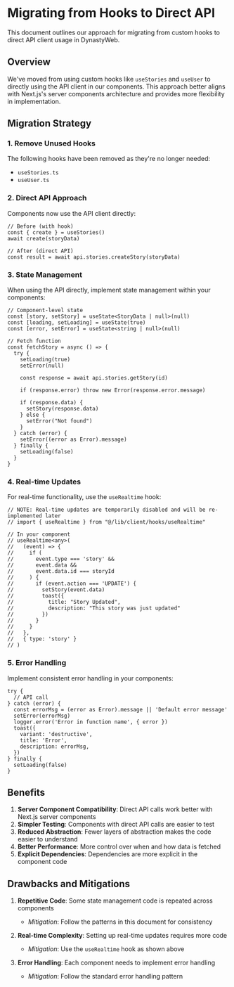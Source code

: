 # Migrating from Hooks to Direct API

This document outlines our approach for migrating from custom hooks to direct API client usage in DynastyWeb.

## Overview

We've moved from using custom hooks like `useStories` and `useUser` to directly using the API client in our components. This approach better aligns with Next.js's server components architecture and provides more flexibility in implementation.

## Migration Strategy

### 1. Remove Unused Hooks

The following hooks have been removed as they're no longer needed:
- `useStories.ts`
- `useUser.ts`

### 2. Direct API Approach

Components now use the API client directly:

```tsx
// Before (with hook)
const { create } = useStories()
await create(storyData)

// After (direct API)
const result = await api.stories.createStory(storyData)
```

### 3. State Management

When using the API directly, implement state management within your components:

```tsx
// Component-level state
const [story, setStory] = useState<StoryData | null>(null)
const [loading, setLoading] = useState(true)
const [error, setError] = useState<string | null>(null)

// Fetch function
const fetchStory = async () => {
  try {
    setLoading(true)
    setError(null)
    
    const response = await api.stories.getStory(id)
    
    if (response.error) throw new Error(response.error.message)
    
    if (response.data) {
      setStory(response.data)
    } else {
      setError("Not found")
    }
  } catch (error) {
    setError((error as Error).message)
  } finally {
    setLoading(false)
  }
}
```

### 4. Real-time Updates

For real-time functionality, use the `useRealtime` hook:

```tsx
// NOTE: Real-time updates are temporarily disabled and will be re-implemented later
// import { useRealtime } from "@/lib/client/hooks/useRealtime"

// In your component
// useRealtime<any>(
//   (event) => {
//     if (
//       event.type === 'story' && 
//       event.data && 
//       event.data.id === storyId
//     ) {
//       if (event.action === 'UPDATE') {
//         setStory(event.data)
//         toast({
//           title: "Story Updated",
//           description: "This story was just updated"
//         })
//       }
//     }
//   },
//   { type: 'story' }
// )
```

### 5. Error Handling

Implement consistent error handling in your components:

```tsx
try {
  // API call
} catch (error) {
  const errorMsg = (error as Error).message || 'Default error message'
  setError(errorMsg)
  logger.error('Error in function name', { error })
  toast({
    variant: 'destructive',
    title: 'Error',
    description: errorMsg,
  })
} finally {
  setLoading(false)
}
```

## Benefits

1. **Server Component Compatibility**: Direct API calls work better with Next.js server components
2. **Simpler Testing**: Components with direct API calls are easier to test
3. **Reduced Abstraction**: Fewer layers of abstraction makes the code easier to understand
4. **Better Performance**: More control over when and how data is fetched
5. **Explicit Dependencies**: Dependencies are more explicit in the component code

## Drawbacks and Mitigations

1. **Repetitive Code**: Some state management code is repeated across components
   - *Mitigation*: Follow the patterns in this document for consistency

2. **Real-time Complexity**: Setting up real-time updates requires more code
   - *Mitigation*: Use the `useRealtime` hook as shown above

3. **Error Handling**: Each component needs to implement error handling
   - *Mitigation*: Follow the standard error handling pattern